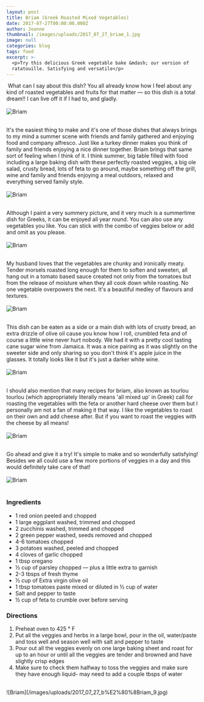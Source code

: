 ```yaml
---
layout: post
title: Briam (Greek Roasted Mixed Vegetables)
date: 2017-07-27T00:00:00.000Z
author: Joanne
thumbnail: /images/uploads/2017_07_27_b​riam_1.jpg
image: null
categories: blog
tags: food
excerpt: >-
  <p>​Try this delicious Greek vegetable bake &mdash; our version of
  ratatouille. Satisfying and versatile</p>
---
```

​
What can I say about this dish? You all already know how I feel about any kind of roasted vegetables and fruits for that matter — so this dish is a total dream!! I can live off it if I had to, and gladly.
<br>
<br>
![Briam](/images/uploads/2017_07_27_b%E2%80%8Briam_2.jpg)
<br>
<br>

It's the easiest thing to make and it's one of those dishes that always brings to my mind a summer scene with friends and family gathered and enjoying food and company alfresco. Just like a turkey dinner makes you think of family and friends enjoying a nice dinner together. Briam brings that same sort of feeling when I think of it. I think summer, big table filled with food including a large baking dish with these perfectly roasted veggies, a big ole salad, crusty bread, lots of feta to go around, maybe something off the grill, wine and family and friends enjoying a meal outdoors, relaxed and everything served family style.
<br>
<br>
![Briam](/images/uploads/2017_07_27_b%E2%80%8Briam_3.jpg)
<br>
<br>

Although I paint a very summery picture, and it very much is a summertime dish for Greeks, it can be enjoyed all year round. You can also use any vegetables you like. You can stick with the combo of veggies below or add and omit as you please.
<br>
<br>
![Briam](/images/uploads/2017_07_27_b%E2%80%8Briam_4.jpg)
<br>
<br>

My husband loves that the vegetables are chunky and ironically meaty. Tender morsels roasted long enough for them to soften and sweeten, all hang out in a tomato based sauce created not only from the tomatoes but from the release of moisture when they all cook down while roasting. No one vegetable overpowers the next. It's a beautiful medley of flavours and textures.
<br>
<br>
![Briam](/images/uploads/2017_07_27_b%E2%80%8Briam_5.jpg)
<br>
<br>

This dish can be eaten as a side or a main dish with lots of crusty bread, an extra drizzle of olive oil cause you know how I roll, crumbled feta and of course a little wine never hurt nobody. We had it with a pretty cool tasting cane sugar wine from Jamaica. It was a nice pairing as it was slightly on the sweeter side and only sharing so you don't think it's apple juice in the glasses. It totally looks like it but it's just a darker white wine.
<br>
<br>
![Briam](/images/uploads/2017_07_27_b%E2%80%8Briam_6.jpg)
<br>
<br>

I should also mention that many recipes for briam, also known as tourlou tourlou (which appropriately literally means 'all mixed up' in Greek) call for roasting the vegetables with the feta or another hard cheese over them but I personally am not a fan of making it that way. I like the vegetables to roast on their own and add cheese after. But if you want to roast the veggies with the cheese by all means!
<br>
<br>
![Briam](/images/uploads/2017_07_27_b%E2%80%8Briam_7.jpg)
<br>
<br>

Go ahead and give it a try! It's simple to make and so wonderfully satisfying! Besides we all could use a few more portions of veggies in a day and this would definitely take care of that!
<br>
<br>
![Briam](/images/uploads/2017_07_27_b%E2%80%8Briam_8.jpg)
<br>
<br>

### Ingredients

* 1 red onion peeled and chopped
* 1 large eggplant washed, trimmed and chopped
* 2 zucchinis washed, trimmed and chopped
* 2 green pepper washed, seeds removed and chopped
* 4-6 tomatoes chopped
* 3 potatoes washed, peeled and chopped
* 4 cloves of garlic chopped
* 1 tbsp oregano
* ½ cup of parsley chopped — plus a little extra to garnish
* 2-3 tbsps of fresh thyme
* ½ cup of Extra virgin olive oil
* 1 tbsp tomatoes paste mixed or diluted in ½ cup of water
* Salt and pepper to taste
* ½ cup of feta to crumble over before serving

### Directions

1. Preheat oven to 425 ° F
2. Put all the veggies and herbs in a large bowl, pour in the oil, water/paste and toss well and season well with salt and pepper to taste
3. Pour out all the veggies evenly on one large baking sheet and roast for up to an hour or until all the veggies are tender and browned and have slightly crisp edges
4. Make sure to check them halfway to toss the veggies and make sure they have enough liquid- may need to add a couple tbsps of water

<br>
![Briam](/images/uploads/2017_07_27_b%E2%80%8Briam_9.jpg)
